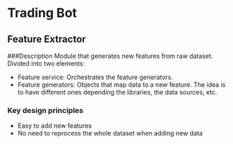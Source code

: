 # Trading Bot

## Feature Extractor

###Description
Module that generates new features from raw dataset.
Divided into two elements:

- Feature service: Orchestrates the feature generators.
- Feature generators: Objects that map data to a new feature. The idea is to have different ones depending the libraries, the data sources, etc.

### Key design principles
- Easy to add new features
- No need to reprocess the whole dataset when adding new data